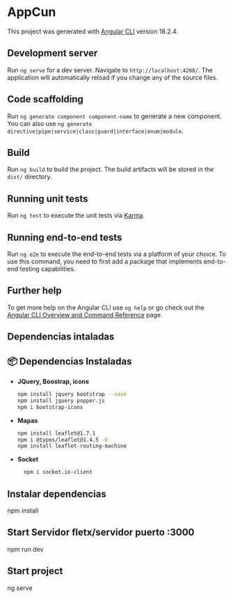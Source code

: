 # AppCun

This project was generated with [Angular CLI](https://github.com/angular/angular-cli) version 18.2.4.

## Development server

Run `ng serve` for a dev server. Navigate to `http://localhost:4200/`. The application will automatically reload if you change any of the source files.

## Code scaffolding

Run `ng generate component component-name` to generate a new component. You can also use `ng generate directive|pipe|service|class|guard|interface|enum|module`.

## Build

Run `ng build` to build the project. The build artifacts will be stored in the `dist/` directory.

## Running unit tests

Run `ng test` to execute the unit tests via [Karma](https://karma-runner.github.io).

## Running end-to-end tests

Run `ng e2e` to execute the end-to-end tests via a platform of your choice. To use this command, you need to first add a package that implements end-to-end testing capabilities.

## Further help

To get more help on the Angular CLI use `ng help` or go check out the [Angular CLI Overview and Command Reference](https://angular.dev/tools/cli) page.
## Dependencias intaladas
## 📦 Dependencias Instaladas  

- **JQuery, Boostrap, icons**  
  ```bash
  npm install jquery bootstrap --save
  npm install jquery popper.js
  npm i bootstrap-icons

- **Mapas**  
  ```bash
  npm install leaflet@1.7.1
  npm i @types/leaflet@1.4.5 -D
  npm install leaflet-routing-machine

- **Socket**  
  ```bash
    npm i socket.io-client

## Instalar dependencias
npm install

## Start Servidor fletx/servidor puerto :3000
npm run dev

## Start project
ng serve


